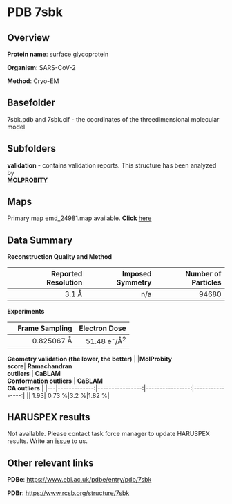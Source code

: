# PDB 7sbk

## Overview

**Protein name**: surface glycoprotein

**Organism**: SARS-CoV-2

**Method**: Cryo-EM



## Basefolder

7sbk.pdb and 7sbk.cif - the coordinates of the threedimensional molecular model

## Subfolders





**validation** - contains validation reports. This structure has been analyzed by <br>  [**MOLPROBITY**](https://github.com/thorn-lab/coronavirus_structural_task_force/tree/master/pdb/surface_glycoprotein/SARS-CoV-2/7sbk/validation/molprobity)    



## Maps

Primary map emd_24981.map available. **Click** [here](http://ftp.wwpdb.org/pub/emdb/structures/EMD-24981/map/) 

## Data Summary
**Reconstruction Quality and Method**

|   | Reported Resolution | Imposed Symmetry | Number of Particles |
|---|-------------:|----------------:|--------------:|
|   |3.1 Å|n/a|94680|

**Experiments**

|   | Frame Sampling | Electron Dose |
|---|-------------:|----------------:|
|   |0.825067 Å|51.48 e<sup>-</sup>/Å<sup>2</sup>|

**Geometry validation (the lower, the better)**
|   |**MolProbity<br>score**| **Ramachandran<br>outliers** | **CaBLAM<br>Conformation outliers** | **CaBLAM<br>CA outliers** |
|---|-------------:|----------------:|----------------:|----------------:|
||  1.93|  0.73 %|3.2 %|1.82 %|

## HARUSPEX results

Not available. Please contact task force manager to update HARUSPEX results. Write an [issue](https://github.com/thorn-lab/coronavirus_structural_task_force/issues) to us.

## Other relevant links 
**PDBe**:  https://www.ebi.ac.uk/pdbe/entry/pdb/7sbk
 
**PDBr**: https://www.rcsb.org/structure/7sbk 
